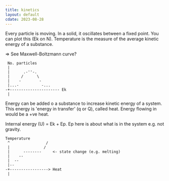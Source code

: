 ```yaml
---
title: kinetics
layout: default
cdate: 2023-08-28
---
```


Every particle is moving. In a solid, it oscillates between a fixed point. You can plot this (Ek on N). Temperature is the measure of the average kinetic energy of a substance.

=> See Maxwell-Boltzmann curve?

```
 No. particles
 |
 |      .-''-.
 |     /      \
 |    -        -
 |...-          -...
-+---------------------- Ek
 |
```

Energy can be added o a substance to increase kinetic energy of a system. This energy is 'energy in transfer' (q or Q), called heat. Energy flowing in would be a +ve heat. 

Internal energy (U) = Ek + Ep. Ep here is about what is in the system e.g. not gravity.

```
Temperature
 ^                /
 |               /
 |      --------     <- state change (e.g. melting)
 |    --
 |  --
 |--
-+-----------------> Heat
 |
```
